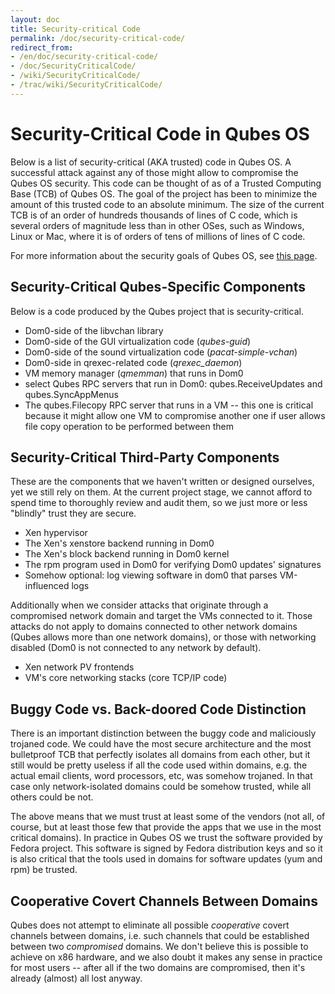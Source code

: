 ```yaml
---
layout: doc
title: Security-critical Code
permalink: /doc/security-critical-code/
redirect_from:
- /en/doc/security-critical-code/
- /doc/SecurityCriticalCode/
- /wiki/SecurityCriticalCode/
- /trac/wiki/SecurityCriticalCode/
---
```


Security-Critical Code in Qubes OS
==================================

Below is a list of security-critical (AKA trusted) code in Qubes OS. A successful attack against any of those might allow to compromise the Qubes OS security. This code can be thought of as of a Trusted Computing Base (TCB) of Qubes OS. The goal of the project has been to minimize the amount of this trusted code to an absolute minimum. The size of the current TCB is of an order of hundreds thousands of lines of C code, which is several orders of magnitude less than in other OSes, such as Windows, Linux or Mac, where it is of orders of tens of millions of lines of C code.

For more information about the security goals of Qubes OS, see [this page](/security/goals/).

Security-Critical Qubes-Specific Components
-------------------------------------------

Below is a code produced by the Qubes project that is security-critical.

-   Dom0-side of the libvchan library
-   Dom0-side of the GUI virtualization code (*qubes-guid*)
-   Dom0-side of the sound virtualization code (*pacat-simple-vchan*)
-   Dom0-side in qrexec-related code (*qrexec\_daemon*)
-   VM memory manager (*qmemman*) that runs in Dom0
-   select Qubes RPC servers that run in Dom0: qubes.ReceiveUpdates and qubes.SyncAppMenus
-   The qubes.Filecopy RPC server that runs in a VM -- this one is critical because it might allow one VM to compromise another one if user allows file copy operation to be performed between them

Security-Critical Third-Party Components
----------------------------------------

These are the components that we haven't written or designed ourselves, yet we still rely on them. At the current project stage, we cannot afford to spend time to thoroughly review and audit them, so we just more or less "blindly" trust they are secure.

-   Xen hypervisor
-   The Xen's xenstore backend running in Dom0
-   The Xen's block backend running in Dom0 kernel
-   The rpm program used in Dom0 for verifying Dom0 updates' signatures
-   Somehow optional: log viewing software in dom0 that parses VM-influenced logs

Additionally when we consider attacks that originate through a compromised network domain and target the VMs connected to it. Those attacks do not apply to domains connected to other network domains (Qubes allows more than one network domains), or those with networking disabled (Dom0 is not connected to any network by default).

-   Xen network PV frontends
-   VM's core networking stacks (core TCP/IP code)

Buggy Code vs. Back-doored Code Distinction
-------------------------------------------

There is an important distinction between the buggy code and maliciously trojaned code. We could have the most secure architecture and the most bulletproof TCB that perfectly isolates all domains from each other, but it still would be pretty useless if all the code used within domains, e.g. the actual email clients, word processors, etc, was somehow trojaned. In that case only network-isolated domains could be somehow trusted, while all others could be not.

The above means that we must trust at least some of the vendors (not all, of course, but at least those few that provide the apps that we use in the most critical domains). In practice in Qubes OS we trust the software provided by Fedora project. This software is signed by Fedora distribution keys and so it is also critical that the tools used in domains for software updates (yum and rpm) be trusted.

Cooperative Covert Channels Between Domains
-------------------------------------------

Qubes does not attempt to eliminate all possible *cooperative* covert channels between domains, i.e. such channels that could be established between two *compromised* domains. We don't believe this is possible to achieve on x86 hardware, and we also doubt it makes any sense in practice for most users -- after all if the two domains are compromised, then it's already (almost) all lost anyway.
